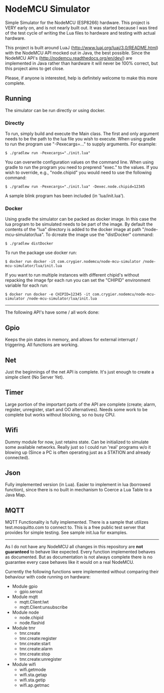 NodeMCU Simulator
=================

Simple Simulator for the NodeMCU (ESP8266) hardware. This project is VERY early on, and is not nearly built out.  It was
started because I was tired of the test cycle of writing the Lua files to hardware and testing with actual hardware.

This project is built around LuaJ (http://www.luaj.org/luaj/3.0/README.html) with the NodeMCU API mocked out in Java, the
best possible.  Since the NodeMCU API's (http://nodemcu.readthedocs.org/en/dev/) are implemented in Java rather than hardware
it will never be 100% correct, but this project aims to get close.

Please, if anyone is interested, help is definitely welcome to make this more complete.  


## Running

The simulator can be run directly or using docker.

### Directly
To run, simply build and execute the Main class. The first and only argument needs to be the path to the lua file you 
wish to execute. When using gradle to run the program use "-Pexecargs=..." to supply arguments. For example:

    $ ./gradlew run -Pexecargs="./init.lua"
    
You can overwrite configuration values on the command line. When using gradle to run the program you need to preprend 
"exec." to the values. If you wish to override, e.g., "node.chipid" you would need to use the following command:

    $ ./gradlew run -Pexecargs="./init.lua" -Dexec.node.chipid=12345

A sample blink program has been included (in 'lua/init.lua').

### Docker

Using gradle the simulator can be packed as docker image. In this case the lua program to be simulated needs to be part of the image. By default the contents of the "lua" directory is added to the docker image at path "/node-mcu-simulator/lua". To dcreate the image use the "distDocker" command:

    $ ./gradlew distDocker
    
To run the package use docker run:

    $ docker run docker -it com.crygier.nodemcu/node-mcu-simulator /node-mcu-simulator/lua/init.lua
    
If you want to run multiple instances with different chipid's without repacking the image fpr each run you can set the "CHIPID" environment variable for each run:

    $ docker run docker -e CHIPID=12345 -it com.crygier.nodemcu/node-mcu-simulator /node-mcu-simulator/lua/init.lua

---

The following API's have some / all work done:

Gpio
----

Keeps the pin states in memory, and allows for external interrupt / triggering.  All functions are working.

Net
---

Just the beginnings of the net API is complete.  It's just enough to create a simple client (No Server Yet).

Timer
-----

Large portion of the important parts of the API are complete (create; alarm, register, unregister, start and OO alternatives).  Needs some work to be complete
but works without blocking, so no busy CPU.

Wifi
----

Dummy module for now, just retains state. Can be initialized to simulate some available networks. Really just so I could run 'real' programs w/o it blowing up (Since a PC is
often operating just as a STATION and already connected).

Json
----

Fully implemented version (in Lua).  Easier to implement in lua (borrowed function), since there is no built in mechanism
to Coerce a Lua Table to a Java Map.

MQTT
----

MQTT Functionality is fully implemented.  There is a sample that utilizes test.mosquitto.com to connect to.
This is a free public test server that provides for simple testing.  See sample init.lua for examples.

---

As I do not have any NodeMCU all changes in this repository are __not guaranteed__ to behave like expected. Every 
function implemented behaves as documented. But as documentation is not always complete there is no guarantee every case 
behaves like it would on a real NodeMCU. 

Currently the following functions were implemented without comparing their behaviour with code running on hardware:

- Module gpio
  - gpio.serout
- Module mqtt
  - mqtt.Client:lwt
  - mqtt.Client:unsubscribe
- Module node
  - node.chipid
  - node.flashid
- Module tmr
  - tmr.create
  - tmr.create:register
  - tmr.create:start
  - tmr.create:alarm
  - tmr.create:stop
  - tmr.create:unregister
- Module wifi
  - wifi.getmode
  - wifi.sta.getap
  - wifi.sta.getip
  - wifi.ap.getmac